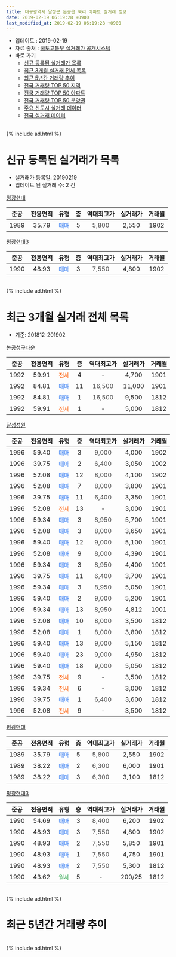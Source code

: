 ```yaml
---
title: 대구광역시 달성군 논공읍 북리 아파트 실거래 정보
date: 2019-02-19 06:19:28 +0900
last_modified_at: 2019-02-19 06:19:28 +0900
---
```


* 업데이트 : 2019-02-19
* 자료 출처 : [국토교통부 실거래가 공개시스템](http://rt.molit.go.kr)
* 바로 가기
    * [신규 등록된 실거래가 목록](#신규-등록된-실거래가-목록)
    * [최근 3개월 실거래 전체 목록](#최근-3개월-실거래-전체-목록)
    * [최근 5년간 거래량 추이](#최근-5년간-거래량-추이)
    * [전국 거래량 TOP 50 지역](https://inasie.github.io/apt-trade-info/최근-3개월-전국에서-가장-거래가-많이-발생한-지역)
    * [전국 거래량 TOP 50 아파트](https://inasie.github.io/apt-trade-info/최근-3개월-전국에서-가장-거래가-많이-발생한-아파트)
    * [전국 거래량 TOP 50 분양권](https://inasie.github.io/apt-trade-info/최근-3개월-전국에서-가장-거래가-많이-발생한-분양권)
    * [주요 신도시 실거래 데이터](https://inasie.github.io/apt-trade-info/주요-신도시)
    * [전국 실거래 데이터](https://inasie.github.io/apt-trade-info/전국)
<br>
{% include ad.html %}
<br>

# 신규 등록된 실거래가 목록
* 실거래가 등록일: 20190219
* 업데이트 된 실거래 수: 2 건


[평광현대](https://search.naver.com/search.naver?query=%EB%8C%80%EA%B5%AC%EA%B4%91%EC%97%AD%EC%8B%9C+%EB%8B%AC%EC%84%B1%EA%B5%B0+%EB%85%BC%EA%B3%B5%EC%9D%8D+%EB%B6%81%EB%A6%AC+%ED%8F%89%EA%B4%91%ED%98%84%EB%8C%80)

|준공|전용면적|유형|층|역대최고가|실거래가|거래월|
|:---:|:---:|:---:|:---:|:---:|:---:|:---:|
|1989|35.79|<span style="color:#4285f3">매매</span>|5|<span style="color:#444444">5,800</span>|2,550|1902|

[평광현대3](https://search.naver.com/search.naver?query=%EB%8C%80%EA%B5%AC%EA%B4%91%EC%97%AD%EC%8B%9C+%EB%8B%AC%EC%84%B1%EA%B5%B0+%EB%85%BC%EA%B3%B5%EC%9D%8D+%EB%B6%81%EB%A6%AC+%ED%8F%89%EA%B4%91%ED%98%84%EB%8C%803)

|준공|전용면적|유형|층|역대최고가|실거래가|거래월|
|:---:|:---:|:---:|:---:|:---:|:---:|:---:|
|1990|48.93|<span style="color:#4285f3">매매</span>|3|<span style="color:#444444">7,550</span>|4,800|1902|


<br>
{% include ad.html %}
<br>

# 최근 3개월 실거래 전체 목록
* 기준: 201812-201902


[논공청구타운](https://search.naver.com/search.naver?query=%EB%8C%80%EA%B5%AC%EA%B4%91%EC%97%AD%EC%8B%9C+%EB%8B%AC%EC%84%B1%EA%B5%B0+%EB%85%BC%EA%B3%B5%EC%9D%8D+%EB%B6%81%EB%A6%AC+%EB%85%BC%EA%B3%B5%EC%B2%AD%EA%B5%AC%ED%83%80%EC%9A%B4)

|준공|전용면적|유형|층|역대최고가|실거래가|거래월|
|:---:|:---:|:---:|:---:|:---:|:---:|:---:|
|1992|59.91|<span style="color:#ff5a00">전세</span>|4|<span style="color:#444444">-</span>|4,700|1901|
|1992|84.81|<span style="color:#4285f3">매매</span>|11|<span style="color:#444444">16,500</span>|11,000|1901|
|1992|84.81|<span style="color:#4285f3">매매</span>|1|<span style="color:#444444">16,500</span>|9,500|1812|
|1992|59.91|<span style="color:#ff5a00">전세</span>|1|<span style="color:#444444">-</span>|5,000|1812|

[달성성원](https://search.naver.com/search.naver?query=%EB%8C%80%EA%B5%AC%EA%B4%91%EC%97%AD%EC%8B%9C+%EB%8B%AC%EC%84%B1%EA%B5%B0+%EB%85%BC%EA%B3%B5%EC%9D%8D+%EB%B6%81%EB%A6%AC+%EB%8B%AC%EC%84%B1%EC%84%B1%EC%9B%90)

|준공|전용면적|유형|층|역대최고가|실거래가|거래월|
|:---:|:---:|:---:|:---:|:---:|:---:|:---:|
|1996|59.40|<span style="color:#4285f3">매매</span>|3|<span style="color:#444444">9,000</span>|4,000|1902|
|1996|39.75|<span style="color:#4285f3">매매</span>|2|<span style="color:#444444">6,400</span>|3,050|1902|
|1996|52.08|<span style="color:#4285f3">매매</span>|12|<span style="color:#444444">8,000</span>|4,100|1902|
|1996|52.08|<span style="color:#4285f3">매매</span>|7|<span style="color:#444444">8,000</span>|3,800|1901|
|1996|39.75|<span style="color:#4285f3">매매</span>|11|<span style="color:#444444">6,400</span>|3,350|1901|
|1996|52.08|<span style="color:#ff5a00">전세</span>|13|<span style="color:#444444">-</span>|3,000|1901|
|1996|59.34|<span style="color:#4285f3">매매</span>|3|<span style="color:#444444">8,950</span>|5,700|1901|
|1996|52.08|<span style="color:#4285f3">매매</span>|3|<span style="color:#444444">8,000</span>|3,650|1901|
|1996|59.40|<span style="color:#4285f3">매매</span>|12|<span style="color:#444444">9,000</span>|5,100|1901|
|1996|52.08|<span style="color:#4285f3">매매</span>|9|<span style="color:#444444">8,000</span>|4,390|1901|
|1996|59.34|<span style="color:#4285f3">매매</span>|3|<span style="color:#444444">8,950</span>|4,400|1901|
|1996|39.75|<span style="color:#4285f3">매매</span>|11|<span style="color:#444444">6,400</span>|3,700|1901|
|1996|59.34|<span style="color:#4285f3">매매</span>|3|<span style="color:#444444">8,950</span>|5,050|1901|
|1996|59.40|<span style="color:#4285f3">매매</span>|2|<span style="color:#444444">9,000</span>|5,200|1901|
|1996|59.34|<span style="color:#4285f3">매매</span>|13|<span style="color:#444444">8,950</span>|4,812|1901|
|1996|52.08|<span style="color:#4285f3">매매</span>|10|<span style="color:#444444">8,000</span>|3,500|1812|
|1996|52.08|<span style="color:#4285f3">매매</span>|1|<span style="color:#444444">8,000</span>|3,800|1812|
|1996|59.40|<span style="color:#4285f3">매매</span>|13|<span style="color:#444444">9,000</span>|5,150|1812|
|1996|59.40|<span style="color:#4285f3">매매</span>|23|<span style="color:#444444">9,000</span>|4,950|1812|
|1996|59.40|<span style="color:#4285f3">매매</span>|18|<span style="color:#444444">9,000</span>|5,050|1812|
|1996|39.75|<span style="color:#ff5a00">전세</span>|9|<span style="color:#444444">-</span>|3,500|1812|
|1996|59.34|<span style="color:#ff5a00">전세</span>|6|<span style="color:#444444">-</span>|3,000|1812|
|1996|39.75|<span style="color:#4285f3">매매</span>|1|<span style="color:#444444">6,400</span>|3,600|1812|
|1996|52.08|<span style="color:#ff5a00">전세</span>|9|<span style="color:#444444">-</span>|3,500|1812|

[평광현대](https://search.naver.com/search.naver?query=%EB%8C%80%EA%B5%AC%EA%B4%91%EC%97%AD%EC%8B%9C+%EB%8B%AC%EC%84%B1%EA%B5%B0+%EB%85%BC%EA%B3%B5%EC%9D%8D+%EB%B6%81%EB%A6%AC+%ED%8F%89%EA%B4%91%ED%98%84%EB%8C%80)

|준공|전용면적|유형|층|역대최고가|실거래가|거래월|
|:---:|:---:|:---:|:---:|:---:|:---:|:---:|
|1989|35.79|<span style="color:#4285f3">매매</span>|5|<span style="color:#444444">5,800</span>|2,550|1902|
|1989|38.22|<span style="color:#4285f3">매매</span>|2|<span style="color:#444444">6,300</span>|6,000|1901|
|1989|38.22|<span style="color:#4285f3">매매</span>|3|<span style="color:#444444">6,300</span>|3,100|1812|

[평광현대3](https://search.naver.com/search.naver?query=%EB%8C%80%EA%B5%AC%EA%B4%91%EC%97%AD%EC%8B%9C+%EB%8B%AC%EC%84%B1%EA%B5%B0+%EB%85%BC%EA%B3%B5%EC%9D%8D+%EB%B6%81%EB%A6%AC+%ED%8F%89%EA%B4%91%ED%98%84%EB%8C%803)

|준공|전용면적|유형|층|역대최고가|실거래가|거래월|
|:---:|:---:|:---:|:---:|:---:|:---:|:---:|
|1990|54.69|<span style="color:#4285f3">매매</span>|3|<span style="color:#444444">8,400</span>|6,200|1902|
|1990|48.93|<span style="color:#4285f3">매매</span>|3|<span style="color:#444444">7,550</span>|4,800|1902|
|1990|48.93|<span style="color:#4285f3">매매</span>|2|<span style="color:#444444">7,550</span>|5,850|1901|
|1990|48.93|<span style="color:#4285f3">매매</span>|1|<span style="color:#444444">7,550</span>|4,750|1901|
|1990|48.93|<span style="color:#4285f3">매매</span>|2|<span style="color:#444444">7,550</span>|5,300|1812|
|1990|43.62|<span style="color:#34a853">월세</span>|5|<span style="color:#444444">-</span>|200/25|1812|


<br>
{% include ad.html %}
<br>

# 최근 5년간 거래량 추이


<div style="width:100%;">
    <canvas id="deal_progress" height="200"></canvas>
</div>

<script>
new Chart(document.getElementById("deal_progress"), {
    type: 'line',
    data: {
        labels: ['201402','201403','201404','201405','201406','201407','201408','201409','201410','201411','201412','201501','201502','201503','201504','201505','201506','201507','201508','201509','201510','201511','201512','201601','201602','201603','201604','201605','201606','201607','201608','201609','201610','201611','201612','201701','201702','201703','201704','201705','201706','201707','201708','201709','201710','201711','201712','201801','201802','201803','201804','201805','201806','201807','201808','201809','201810','201811','201812','201901','201902'],
        datasets: [{
            label: '매매',
            pointRadius: 1,
            data: [33, 25, 17, 24, 17, 9, 16, 30, 27, 13, 18, 12, 18, 31, 17, 23, 31, 19, 12, 15, 22, 15, 12, 13, 13, 13, 12, 18, 24, 19, 27, 14, 17, 15, 11, 16, 19, 15, 17, 13, 16, 18, 10, 10, 10, 14, 7, 17, 11, 11, 9, 11, 6, 12, 13, 11, 15, 17, 9, 15, 6],
            borderColor: "rgba(255, 201, 14, 1)",
            backgroundColor: "rgba(255, 201, 14, 0.5)",
            fill: false,
            lineTension: 0
        },{
            label: '전월세',
            pointRadius: 1,
            data: [13, 23, 12, 13, 6, 13, 17, 17, 12, 13, 7, 4, 10, 11, 10, 11, 8, 10, 7, 9, 11, 10, 11, 9, 10, 5, 7, 11, 5, 3, 10, 5, 12, 6, 2, 3, 9, 14, 2, 8, 5, 7, 5, 6, 6, 4, 4, 6, 7, 3, 8, 7, 1, 0, 7, 3, 5, 5, 5, 2, 0],
            borderColor: "rgba(0, 141, 185, 1)",
            backgroundColor: "rgba(0, 141, 185, 0.5)",
            fill: false,
            lineTension: 0
        }
        ]
    },
    options: {
        responsive: true,
        title: {
            display: false
        },
        tooltips: {
            mode: 'index',
            intersect: false
        },
        hover: {
            mode: 'nearest',
            intersect: true
        },
        scales: {
            xAxes: [{
                display: true,
                scaleLabel: {
                    display: true,
                    labelString: '년/월'
                }
            }],
            yAxes: [{
                display: true,
                ticks: {
                    suggestedMin: 0,
                },
                scaleLabel: {
                    display: true,
                    labelString: '실거래 수'
                }
            }]
        }
    }
});

</script>


<br>
{% include ad.html %}
<br>

